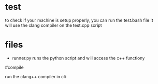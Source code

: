 



# test
to check if your machine is setup properly, you can run the test.bash file
It will use the clang compiler on the test.cpp script



# files
* runner.py
runs the python script and will access the c++ functiony


#compile

run the clang++ compiler in cli
